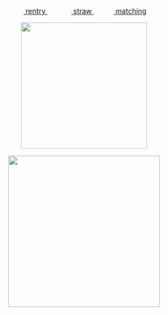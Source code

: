 
<div align="center"> ‎‎‎ ‎<a href="https://rentry.co/piro"> rentry </a> ‎‎‎ ‎‎  ‎‎‎‎‎ ‎‎‎ ‎‎ ‎‎‎‎ ‎‎‎‎ ‎‎‎‎ ‎‎‎‎‎‎‎‎      ‎‎ ‎‎‎‎‎‎    ‎‎‎‎‎‎ ‎‎‎<a href="https://yejun.straw.page"> straw </a>  ‎‎  ‎‎‎‎‎ ‎‎‎ ‎‎ ‎‎‎‎   ‎‎ ‎‎ ‎‎‎ ‎‎ ‎‎  ‎‎‎<a href="https://https://rentry.co/harviv"> matching </a>  
 </div> 


<p align="center"> <img src="https://media1.tenor.com/m/LqiQ8nBnbe4AAAAC/chiikawa-rakko.gif" width=250> </p>
<p align="center"> 
 
<p align="center"> <a href="https://github.com/kittinan/spotify-github-profile"><img src="https://spotify-github-profile.kittinanx.com/api/view?uid=vp0l8no3f2w2gwvtee007igpn&cover_image=true&theme=novatorem&show_offline=false&background_color=121212&interchange=true&bar_color=4e98b1&bar_color_cover=false" width=300 ></a> </p>
